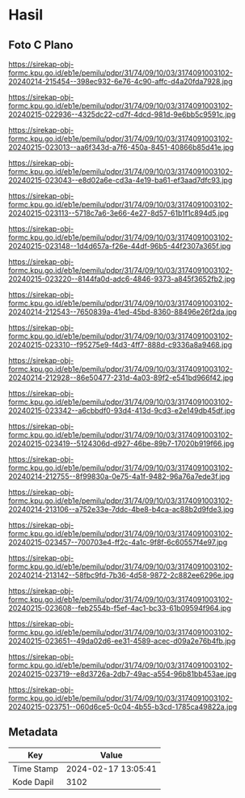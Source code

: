 # Hasil

## Foto C Plano

https://sirekap-obj-formc.kpu.go.id/eb1e/pemilu/pdpr/31/74/09/10/03/3174091003102-20240214-215454--398ec932-6e76-4c90-affc-d4a20fda7928.jpg

https://sirekap-obj-formc.kpu.go.id/eb1e/pemilu/pdpr/31/74/09/10/03/3174091003102-20240215-022936--4325dc22-cd7f-4dcd-981d-9e6bb5c9591c.jpg

https://sirekap-obj-formc.kpu.go.id/eb1e/pemilu/pdpr/31/74/09/10/03/3174091003102-20240215-023013--aa6f343d-a7f6-450a-8451-40866b85d41e.jpg

https://sirekap-obj-formc.kpu.go.id/eb1e/pemilu/pdpr/31/74/09/10/03/3174091003102-20240215-023043--e8d02a6e-cd3a-4e19-ba61-ef3aad7dfc93.jpg

https://sirekap-obj-formc.kpu.go.id/eb1e/pemilu/pdpr/31/74/09/10/03/3174091003102-20240215-023113--5718c7a6-3e66-4e27-8d57-61b1f1c894d5.jpg

https://sirekap-obj-formc.kpu.go.id/eb1e/pemilu/pdpr/31/74/09/10/03/3174091003102-20240215-023148--1d4d657a-f26e-44df-96b5-44f2307a365f.jpg

https://sirekap-obj-formc.kpu.go.id/eb1e/pemilu/pdpr/31/74/09/10/03/3174091003102-20240215-023220--8144fa0d-adc6-4846-9373-a845f3652fb2.jpg

https://sirekap-obj-formc.kpu.go.id/eb1e/pemilu/pdpr/31/74/09/10/03/3174091003102-20240214-212543--7650839a-41ed-45bd-8360-88496e26f2da.jpg

https://sirekap-obj-formc.kpu.go.id/eb1e/pemilu/pdpr/31/74/09/10/03/3174091003102-20240215-023310--f95275e9-f4d3-4ff7-888d-c9336a8a9468.jpg

https://sirekap-obj-formc.kpu.go.id/eb1e/pemilu/pdpr/31/74/09/10/03/3174091003102-20240214-212928--86e50477-231d-4a03-89f2-e541bd966f42.jpg

https://sirekap-obj-formc.kpu.go.id/eb1e/pemilu/pdpr/31/74/09/10/03/3174091003102-20240215-023342--a6cbbdf0-93d4-413d-9cd3-e2e149db45df.jpg

https://sirekap-obj-formc.kpu.go.id/eb1e/pemilu/pdpr/31/74/09/10/03/3174091003102-20240215-023419--5124306d-d927-46be-89b7-17020b919f66.jpg

https://sirekap-obj-formc.kpu.go.id/eb1e/pemilu/pdpr/31/74/09/10/03/3174091003102-20240214-212755--8f99830a-0e75-4a1f-9482-96a76a7ede3f.jpg

https://sirekap-obj-formc.kpu.go.id/eb1e/pemilu/pdpr/31/74/09/10/03/3174091003102-20240214-213106--a752e33e-7ddc-4be8-b4ca-ac88b2d9fde3.jpg

https://sirekap-obj-formc.kpu.go.id/eb1e/pemilu/pdpr/31/74/09/10/03/3174091003102-20240215-023457--700703e4-ff2c-4a1c-9f8f-6c60557f4e97.jpg

https://sirekap-obj-formc.kpu.go.id/eb1e/pemilu/pdpr/31/74/09/10/03/3174091003102-20240214-213142--58fbc9fd-7b36-4d58-9872-2c882ee6296e.jpg

https://sirekap-obj-formc.kpu.go.id/eb1e/pemilu/pdpr/31/74/09/10/03/3174091003102-20240215-023608--feb2554b-f5ef-4ac1-bc33-61b09594f964.jpg

https://sirekap-obj-formc.kpu.go.id/eb1e/pemilu/pdpr/31/74/09/10/03/3174091003102-20240215-023651--49da02d6-ee31-4589-acec-d09a2e76b4fb.jpg

https://sirekap-obj-formc.kpu.go.id/eb1e/pemilu/pdpr/31/74/09/10/03/3174091003102-20240215-023719--e8d3726a-2db7-49ac-a554-96b81bb453ae.jpg

https://sirekap-obj-formc.kpu.go.id/eb1e/pemilu/pdpr/31/74/09/10/03/3174091003102-20240215-023751--060d6ce5-0c04-4b55-b3cd-1785ca49822a.jpg


## Metadata

| Key        | Value               |
| ---------- | ------------------- |
| Time Stamp | 2024-02-17 13:05:41 |
| Kode Dapil | 3102                |



